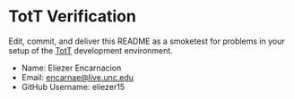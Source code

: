# TotT Verification

Edit, commit, and deliver this README as a smoketest for problems in your
setup of the [TotT](http://tott-meetup.rtfd.org) development environment.

* Name: Eliezer Encarnacion
* Email: encarnae@live.unc.edu
* GitHub Username: eliezer15

